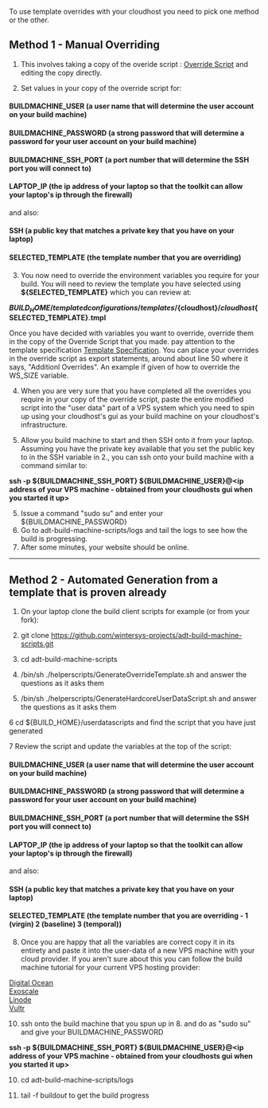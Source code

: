 To use template overrides with your cloudhost you need to pick one method or the other.

## Method 1 - Manual Overriding

1. This involves taking a copy of the overide script : [Override Script](https://github.com/wintersys-projects/adt-build-machine-scripts/blob/master/templatedconfigurations/templateoverrides/OverrideScript.sh)  and editing the copy directly.

2. Set values in your copy of the override script for:

#### BUILDMACHINE_USER  (a user name that will determine the user account on your build machine)
#### BUILDMACHINE_PASSWORD  (a strong password that will determine a password for your user account on your build machine)
#### BUILDMACHINE_SSH_PORT  (a port number that will determine the SSH port you will connect to)
#### LAPTOP_IP    (the ip address of your laptop so that the toolkit can allow your laptop's ip through the firewall)

and also:  

#### SSH  (a public key that matches a private key that you have on your laptop)
#### SELECTED_TEMPLATE  (the template number that you are overriding) 

3. You now need to override the environment variables you require for your build. You will need to review the template you have selected using **${SELECTED_TEMPLATE}** which you can review at: 

**${BUILD_HOME}/templatedconfigurations/templates/${cloudhost}/${cloudhost}${SELECTED_TEMPLATE}.tmpl**

Once you have decided with variables you want to override, override them in the copy of the Override Script that you made. pay attention to the template specification [Template Specification](https://github.com/wintersys-projects/adt-build-machine-scripts/blob/master/templatedconfigurations/specification.md). You can place your overrides in the override script as export statements, around about line 50 where it says, "Additionl Overrides". An example if given of how to override the WS_SIZE variable. 

4. When you are very sure that you have completed all the overrides you require in your copy of the override script, paste the entire modified script into the "user data" part of a VPS system which you need to  spin up using your cloudhost's gui as your build machine on your cloudhost's infrastructure.

5. Allow you build machine to start and then SSH onto it from your laptop. Assuming you have the private key available that you set the public key to in the SSH variable in 2., you can ssh onto your build machine with a command similar to:

**ssh -p ${BUILDMACHINE_SSH_PORT} ${BUILDMACHINE_USER}@<ip address of your VPS machine - obtained from your cloudhosts gui when you started it up>**

5. Issue a command "sudo su" and enter your ${BUILDMACHINE_PASSWORD}
5. Go to adt-build-machine-scripts/logs and tail the logs to see how the build is progressing. 
6. After some minutes, your website should be online.
  
  -----------------------------------

## Method 2 - Automated Generation from a template that is proven already

1. On your laptop clone the build client scripts for example (or from your fork):

2. git clone https://github.com/wintersys-projects/adt-build-machine-scripts.git

3. cd adt-build-machine-scripts

4. /bin/sh ./helperscripts/GenerateOverrideTemplate.sh and answer the questions as it asks them

5. /bin/sh ./helperscripts/GenerateHardcoreUserDataScript.sh and answer the questions as it asks them

6 cd ${BUILD_HOME}/userdatascripts and find the script that you have just generated

7 Review the script and update the variables at the top of the script:

#### BUILDMACHINE_USER  (a user name that will determine the user account on your build machine)
#### BUILDMACHINE_PASSWORD  (a strong password that will determine a password for your user account on your build machine)
#### BUILDMACHINE_SSH_PORT  (a port number that will determine the SSH port you will connect to)
#### LAPTOP_IP    (the ip address of your laptop so that the toolkit can allow your laptop's ip through the firewall)

and also:  

#### SSH  (a public key that matches a private key that you have on your laptop)
#### SELECTED_TEMPLATE  (the template number that you are overriding - 1 (virgin) 2 (baseline) 3 (temporal)) 

8. Once you are happy that all the variables are correct copy it in its entirety and paste it into the user-data of a new VPS machine with your cloud provider. If you aren't sure about this you can follow the build machine tutorial for your current VPS hosting provider:

  [Digital Ocean](https://www.wintersys-projects.uk/Agile%20Deployment%20Toolkit/Tutorials/digitalocean/buildmachine)  
  [Exoscale](https://www.wintersys-projects.uk/Agile%20Deployment%20Toolkit/Tutorials/exoscale/buildmachine)  
  [Linode](https://www.wintersys-projects.uk/Agile%20Deployment%20Toolkit/Tutorials/linode/build-machine)  
  [Vultr](https://www.wintersys-projects.uk/Agile%20Deployment%20Toolkit/Tutorials/vultr/buildmachine)  

10. ssh onto the build machine that you spun up in 8. and do as "sudo su" and give your BUILDMACHINE_PASSWORD
  
 **ssh -p ${BUILDMACHINE_SSH_PORT} ${BUILDMACHINE_USER}@<ip address of your VPS machine - obtained from your cloudhosts gui when you started it up>**


10. cd adt-build-machine-scripts/logs

11. tail -f build*out* to get the build progress
